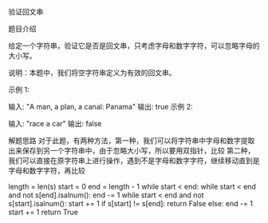验证回文串

题目介绍

给定一个字符串，验证它是否是回文串，只考虑字母和数字字符，可以忽略字母的大小写。

说明：本题中，我们将空字符串定义为有效的回文串。

示例 1:

输入: "A man, a plan, a canal: Panama"
输出: true
示例 2:

输入: "race a car"
输出: false

解题思路
对于此题，有两种方法，第一种，我们可以将字符串中字母和数字提取出来保存到另一个字符串中，由于忽略大小写，所以要用双指针，比较
第二种，我们可以直接在原字符串上进行操作，遇到不是字母和数字字符，继续移动直到是字母和数字字符，再比较

length = len(s)
start = 0
end = length - 1
while start < end:
	while start < end and not s[end].isalnum():
    	end -= 1
	while start < end and not s[start].isalnum():
		start += 1
	if s[start] != s[end]:
		return False
	else:
		end -= 1
		start += 1
return True
		
   
